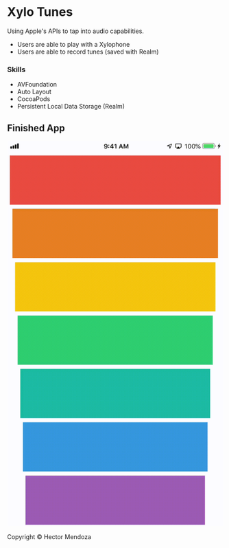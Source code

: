 # Xylo Tunes
Using Apple's APIs to tap into audio capabilities.

- Users are able to play with a Xylophone
- Users are able to record tunes (saved with Realm)

### Skills
* AVFoundation
* Auto Layout
* CocoaPods
* Persistent Local Data Storage (Realm)

## Finished App
![flashchat](xylotunes.gif)

Copyright © Hector Mendoza
